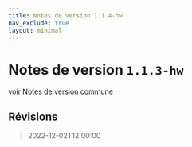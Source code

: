 ```yaml
---
title: Notes de version 1.1.4-hw
nav_exclude: true
layout: minimal
---
```


# Notes de version `1.1.3-hw`

[voir Notes de version commune](https://witsa.github.io/synapps/synapps-studio-releases/notes/1.1.3)

## Révisions

> 2022-12-02T12:00:00
